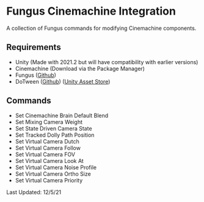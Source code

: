 # Fungus Cinemachine Integration

A collection of Fungus commands for modifying Cinemachine components.

## Requirements ##
- Unity (Made with 2021.2 but will have compatibility with earlier versions)
- Cinemachine (Download via the Package Manager)
- Fungus ([Github](https://github.com/snozbot/fungus))
- DoTween ([Github](https://github.com/Demigiant/dotween)) ([Unity Asset Store](https://assetstore.unity.com/packages/tools/animation/dotween-hotween-v2-27676))

## Commands ##
- Set Cinemachine Brain Default Blend
- Set Mixing Camera Weight
- Set State Driven Camera State
- Set Tracked Dolly Path Position
- Set Virtual Camera Dutch
- Set Virtual Camera Follow
- Set Virtual Camera FOV
- Set Virtual Camera Look At
- Set Virtual Camera Noise Profile
- Set Virtual Camera Ortho Size
- Set Virtual Camera Priority

Last Updated: 12/5/21